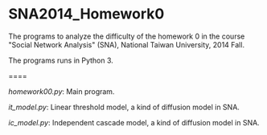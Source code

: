 SNA2014_Homework0
=================

The programs to analyze the difficulty of the homework 0 in the course "Social Network Analysis" (SNA), National Taiwan University, 2014 Fall.

The programs runs in Python 3.

====

*homework00.py*: Main program.

*it_model.py*: Linear threshold model, a kind of diffusion model in SNA.

*ic_model.py*: Independent cascade model, a kind of diffusion model in SNA.
